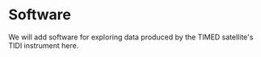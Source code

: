 # Software
We will add software for exploring data produced by the TIMED satellite's TIDI instrument here.
